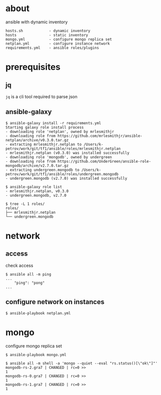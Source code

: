 # about

ansible with dynamic inventory
```
hosts.sh            - dynamic inventory
hosts               - static inventory
mongo.yml           - configure mongo replica set
netplan.yml         - configure instance network
requirements.yml    - ansible roles/plugins
```

# prerequisites
## jq
`jq` is a cli tool required to parse json

## ansible-galaxy
```
$ ansible-galaxy install -r requirements.yml
Starting galaxy role install process
- downloading role 'netplan', owned by mrlesmithjr
- downloading role from https://github.com/mrlesmithjr/ansible-netplan/archive/v0.3.0.tar.gz
- extracting mrlesmithjr.netplan to /Users/k-petrov/work/git/tf1/ansible/roles/mrlesmithjr.netplan
- mrlesmithjr.netplan (v0.3.0) was installed successfully
- downloading role 'mongodb', owned by undergreen
- downloading role from https://github.com/UnderGreen/ansible-role-mongodb/archive/v2.7.0.tar.gz
- extracting undergreen.mongodb to /Users/k-petrov/work/git/tf1/ansible/roles/undergreen.mongodb
- undergreen.mongodb (v2.7.0) was installed successfully

$ ansible-galaxy role list
- mrlesmithjr.netplan, v0.3.0
- undergreen.mongodb, v2.7.0

$ tree -L 1 roles/
roles/
├── mrlesmithjr.netplan
└── undergreen.mongodb
```

# network
## access
check access
```
$ ansible all -m ping
...
    "ping": "pong"
...
```

## configure network on instances
```
$ ansible-playbook netplan.yml
```

# mongo
configure mongo replica set
```
$ ansible-playbook mongo.yml

$ ansible all -m shell -a 'mongo --quiet --eval "rs.status()[\"ok\"]"'
mongodb-rs-2.gra7 | CHANGED | rc=0 >>
1
mongodb-rs-0.gra7 | CHANGED | rc=0 >>
1
mongodb-rs-1.gra7 | CHANGED | rc=0 >>
1
```
